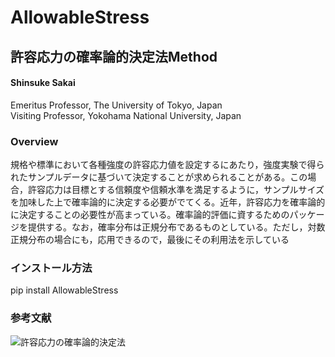 # AllowableStress
## 許容応力の確率論的決定法Method
#### Shinsuke Sakai   
 Emeritus Professor, The University of Tokyo, Japan   
 Visiting Professor, Yokohama National University, Japan

### Overview
規格や標準において各種強度の許容応力値を設定するにあたり，強度実験で得られたサンプルデータに基づいて決定することが求められることがある。この場合，許容応力は目標とする信頼度や信頼水準を満足するように，サンプルサイズを加味した上で確率論的に決定する必要がでてくる。近年，許容応力を確率論的に決定することの必要性が高まっている。確率論的評価に資するためのパッケージを提供する。なお，確率分布は正規分布であるものとしている。ただし，対数正規分布の場合にも，応用できるので，最後にその利用法を示している



### インストール方法
pip install AllowableStress

### 参考文献
![許容応力の確率論的決定法](https://www.jstage.jst.go.jp/article/hpi/60/1/60_18/_article/-char/ja/)








